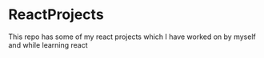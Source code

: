 # ReactProjects
This repo has some of my react projects which I have worked on by myself and while learning react
